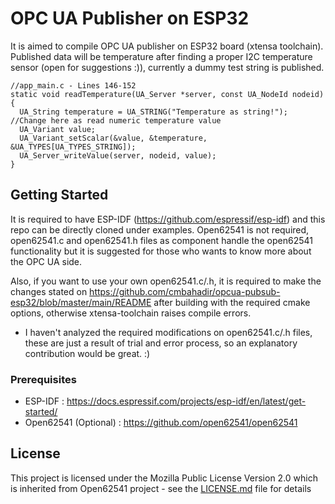 # OPC UA Publisher on ESP32

It is aimed to compile OPC UA publisher on ESP32 board (xtensa toolchain). Published data will be temperature after finding a proper I2C temperature sensor (open for suggestions :)), currently a dummy test string is published.

    //app_main.c - Lines 146-152 
    static void readTemperature(UA_Server *server, const UA_NodeId nodeid) 
    {
      UA_String temperature = UA_STRING("Temperature as string!"); //Change here as read numeric temperature value
      UA_Variant value;
      UA_Variant_setScalar(&value, &temperature, &UA_TYPES[UA_TYPES_STRING]);
      UA_Server_writeValue(server, nodeid, value);
    }

## Getting Started

It is required to have ESP-IDF (https://github.com/espressif/esp-idf) and this repo can be directly cloned under examples. Open62541 is not required, open62541.c and open62541.h files as component handle the open62541 functionality but it is suggested for those who wants to know more about the OPC UA side.

Also, if you want to use your own open62541.c/.h, it is required to make the changes stated on https://github.com/cmbahadir/opcua-pubsub-esp32/blob/master/main/README after building with the required cmake options, otherwise xtensa-toolchain raises compile errors.

- I haven't analyzed the required modifications on open62541.c/.h  files, these are just a result of trial and error process, so an explanatory contribution would be great. :)

### Prerequisites

- ESP-IDF : https://docs.espressif.com/projects/esp-idf/en/latest/get-started/
- Open62541 (Optional) : https://github.com/open62541/open62541

## License

This project is licensed under the Mozilla Public License Version 2.0 which is inherited from Open62541 project - see the [LICENSE.md](LICENSE.md) file for details
